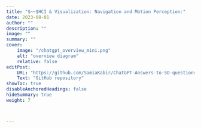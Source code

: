 ```yaml
---
title: "$~~$HCI & Visualization: Navigation and Motion Perception:"
date: 2023-08-01
author: ""
description: ""
image: ""
summary: ""
cover:
    image: "/chatgpt_overview_mini.png"
    alt: "overview diagram"
    relative: false
editPost:
    URL: "https://github.com/SamiaKabir/ChatGPT-Answers-to-SO-questions"
    Text: "GitHub repository"
showToc: true
disableAnchoredHeadings: false
hideSummary: true
weight: 7



---
```

